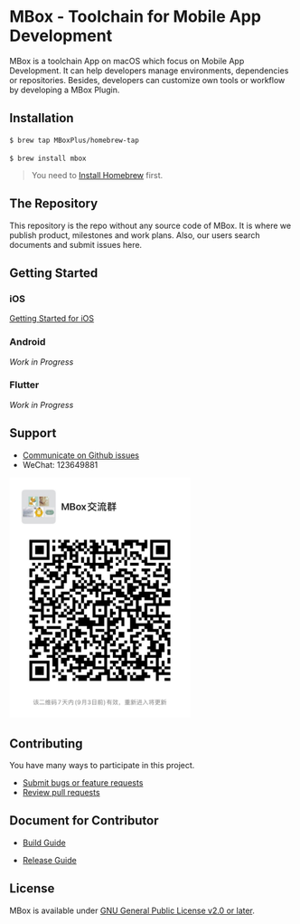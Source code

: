 # MBox - Toolchain for Mobile App Development
MBox is a toolchain App on macOS which focus on Mobile App Development. It can help developers manage environments, dependencies or repositories. Besides, developers can customize own tools or workflow by developing a MBox Plugin.

## Installation
```
$ brew tap MBoxPlus/homebrew-tap

$ brew install mbox
```
> You need to [Install Homebrew](https://brew.sh/) first.

## The Repository

This repository is the repo without any source code of MBox. It is where we publish product, milestones and work plans. Also, our users search documents and submit issues here.

## Getting Started
### iOS
[Getting Started for iOS](./doc/getting_started_ios.md)

### Android
*Work in Progress*

### Flutter
*Work in Progress*

## Support
- [Communicate on Github issues](https://github.com/MBoxPlus/mbox/issues)
- WeChat: 123649881
<p align="left"><img src="doc/wechat.jpeg" alt="Wechat group" width="320px"></p>

## Contributing
You have many ways to participate in this project.
- [Submit bugs or feature requests](https://github.com/MBoxPlus/mbox/issues)
- [Review pull requests](https://github.com/MBoxPlus/mbox/pulls)

## Document for Contributor 

- [Build Guide](doc/build.md)

- [Release Guide](doc/release.md)

## License
MBox is available under [GNU General Public License v2.0 or later](./LICENSE).